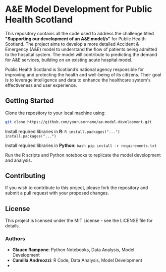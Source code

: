# A&E Model Development for Public Health Scotland

This repository contains all the code used to address the challenge titled **"Supporting our development of an A&E model/s"** for Public Health Scotland. The project aims to develop a more detailed Accident & Emergency (A&E) model to understand the flow of patients being admitted to the hospital system. The model will contribute to predicting the demand for A&E services, building on an existing acute hospital model.

Public Health Scotland is Scotland’s national agency responsible for improving and protecting the health and well-being of its citizens. Their goal is to leverage intelligence and data to enhance the healthcare system's effectiveness and user experience.

## Getting Started

Clone the repository to your local machine using:
   ```bash
   git clone https://github.com/yourusername/ae-model-development.git
   ```

Install required libraries in **R**:
    ```R
    install.packages("...")
    install.packages("...")
    ```

Install required libraries in **Python**:
    ```bash
    pip install -r requirements.txt
    ```

Run the R scripts and Python notebooks to replicate the model development and analysis.


## Contributing

If you wish to contribute to this project, please fork the repository and submit a pull request with your proposed changes.

## License

This project is licensed under the MIT License - see the LICENSE file for details.

### Authors

* **Glauco Rampone**: Python Notebooks, Data Analysis, Model Development
* **Camilla Andreozzi**: R Code, Data Analysis, Model Development
* 
